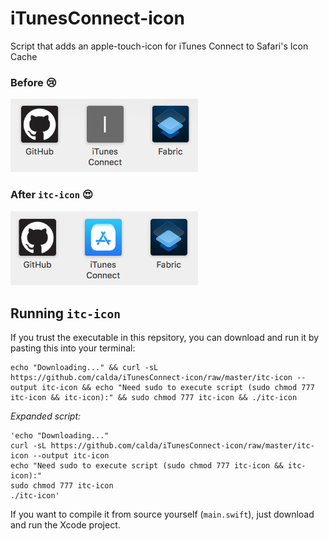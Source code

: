 # iTunesConnect-icon
Script that adds an apple-touch-icon for iTunes Connect to Safari's Icon Cache

### Before 😢
<img src="images/before.png" width=300>

### After `itc-icon` 😍
<img src="images/after.png" width=300>

## Running `itc-icon`

If you trust the executable in this repsitory, you can download and run it by pasting this into your terminal:

```
echo "Downloading..." && curl -sL https://github.com/calda/iTunesConnect-icon/raw/master/itc-icon --output itc-icon && echo "Need sudo to execute script (sudo chmod 777 itc-icon && itc-icon):" && sudo chmod 777 itc-icon && ./itc-icon
```

_Expanded script:_
```
'echo "Downloading..." 
curl -sL https://github.com/calda/iTunesConnect-icon/raw/master/itc-icon --output itc-icon
echo "Need sudo to execute script (sudo chmod 777 itc-icon && itc-icon):"
sudo chmod 777 itc-icon
./itc-icon'
```

If you want to compile it from source yourself (`main.swift`), just download and run the Xcode project.
